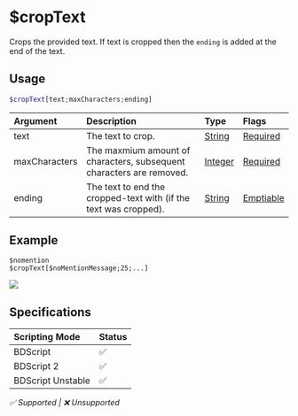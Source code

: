 # $cropText
Crops the provided text. If text is cropped then the `ending` is added at the end of the text.

## Usage
```php
$cropText[text;maxCharacters;ending]
```

| Argument | Description | Type | Flags |
| :---- | :---- | :---- | :---- |
| text | The text to crop. | [String](/src/resources/arguments/types.md#string) | [Required](/src/resources/arguments/flags.md#required)
| maxCharacters | The maxmium amount of characters, subsequent characters are removed. | [Integer](/src/resources/arguments/types.md#integer) | [Required](/src/resources/arguments/flags.md#required)
| ending | The text to end the cropped-text with (if the text was cropped). | [String](/src/resources/arguments/types.md#string) | [Emptiable](/src/resources/arguments/flags.md#emptiable)

## Example
```
$nomention
$cropText[$noMentionMessage;25;...]
```
![](https://user-images.githubusercontent.com/69215413/147585056-a5c4f817-dcff-406c-b16f-abd5d4a29571.png)

## Specifications
| Scripting Mode | Status
| :---- | :---- |
| BDScript | ✅ |
| BDScript 2 | ✅ |
| BDScript Unstable | ✅ |

*✅ Supported | ❌ Unsupported*